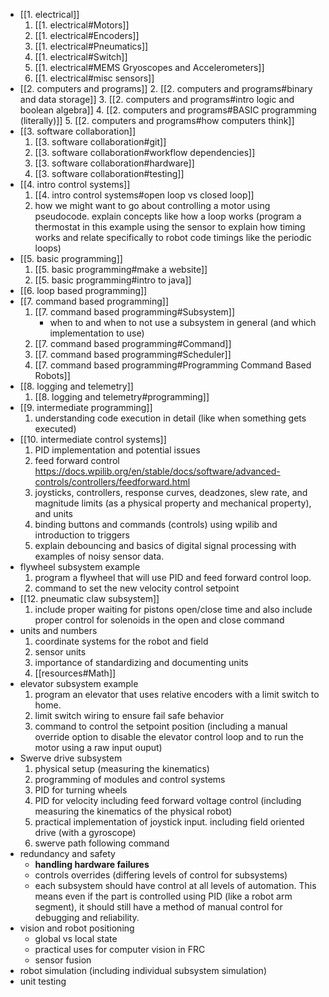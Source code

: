 - [[1. electrical]]
	1. [[1. electrical#Motors]]
	2. [[1. electrical#Encoders]]
	3. [[1. electrical#Pneumatics]]
	4. [[1. electrical#Switch]]
	5. [[1. electrical#MEMS Gryoscopes and Accelerometers]]
	6. [[1. electrical#misc sensors]]
- [[2. computers and programs]]
	2. [[2. computers and programs#binary and data storage]]
	3. [[2. computers and programs#intro logic and boolean algebra]]
	4. [[2. computers and programs#BASIC programming (literally)]]
	5. [[2. computers and programs#how computers think]]
- [[3. software collaboration]]
	1. [[3. software collaboration#git]]
	3. [[3. software collaboration#workflow dependencies]]
	4. [[3. software collaboration#hardware]]
	5. [[3. software collaboration#testing]]
- [[4. intro control systems]]
	1. [[4. intro control systems#open loop vs closed loop]]
	3. how we might want to go about controlling a motor using pseudocode. explain concepts like how a loop works (program a thermostat in this example using the sensor to explain how timing works and relate specifically to robot code timings like the periodic loops)
- [[5. basic programming]]
	1. [[5. basic programming#make a website]]
	2. [[5. basic programming#intro to java]]
- [[6. loop based programming]]
- [[7. command based programming]]
	1. [[7. command based programming#Subsystem]]
		- when to and when to not use a subsystem in general (and which implementation to use)
	2. [[7. command based programming#Command]]
	3. [[7. command based programming#Scheduler]]
	4. [[7. command based programming#Programming Command Based Robots]]
- [[8. logging and telemetry]]
	1. [[8. logging and telemetry#programming]]
- [[9. intermediate programming]]
	1. understanding code execution in detail (like when something gets executed)
- [[10. intermediate control systems]]
	1. PID implementation and potential issues
	2. feed forward control https://docs.wpilib.org/en/stable/docs/software/advanced-controls/controllers/feedforward.html
	3. joysticks, controllers, response curves, deadzones, slew rate, and magnitude limits (as a physical property and mechanical property), and units
	4. binding buttons and commands (controls) using wpilib and introduction to triggers
	5. explain debouncing and basics of digital signal processing with examples of noisy sensor data.
- flywheel subsystem example
	1. program a flywheel that will use PID and feed forward control loop.
	2. command to set the new velocity control setpoint
- [[12. pneumatic claw subsystem]]
	1. include proper waiting for pistons open/close time and also include proper control for solenoids in the open and close command
- units and numbers
	1. coordinate systems for the robot and field
	2. sensor units
	3. importance of standardizing and documenting units
	4. [[resources#Math]]
- elevator subsystem example
	1. program an elevator that uses relative encoders with a limit switch to home.
	2. limit switch wiring to ensure fail safe behavior
	3. command to control the setpoint position (including a manual override option to disable the elevator control loop and to run the motor using a raw input ouput)
- Swerve drive subsystem
	1. physical setup (measuring the kinematics)
	2. programming of modules and control systems
	3. PID for turning wheels
	4. PID for velocity including feed forward voltage control (including measuring the kinematics of the physical robot)
	5. practical implementation of joystick input. including field oriented drive (with a gyroscope)
	6. swerve path following command
- redundancy and safety 
	- **handling hardware failures**
	- controls overrides (differing levels of control for subsystems)
	- each subsystem should have control at all levels of automation. This means even if the part is controlled using PID (like a robot arm segment), it should still have a method of manual control for debugging and reliability.
- vision and robot positioning
	- global vs local state
	- practical uses for computer vision in FRC
	- sensor fusion
- robot simulation (including individual subsystem simulation)
- unit testing